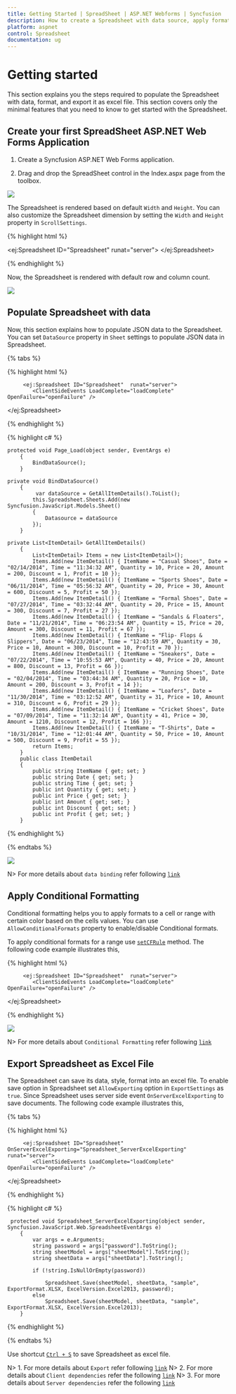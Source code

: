 ```yaml
---
title: Getting Started | SpreadSheet | ASP.NET Webforms | Syncfusion
description: How to create a Spreadsheet with data source, apply format and export it as excel file.
platform: aspnet
control: Spreadsheet
documentation: ug
---
```

# Getting started

This section explains you the steps required to populate the Spreadsheet with data, format, and export it as excel file. This section covers only the minimal features that you need to know to get started with the Spreadsheet.

## Create your first SpreadSheet ASP.NET Web Forms Application

1. Create a Syncfusion ASP.NET Web Forms application.

2. Drag and drop the SpreadSheet control in the Index.aspx page from the toolbox.
 
 ![](Getting-Started_images/Getting-Started_img4.png)


The Spreadsheet is rendered based on default `Width` and `Height`. You can also customize the Spreadsheet dimension by setting the `Width` and `Height` property in `ScrollSettings`.

{% highlight html %}

<ej:Spreadsheet ID="Spreadsheet" runat="server">
            <ScrollSettings Width="100%" Height="100%" IsResponsive="true" />
</ej:Spreadsheet>

{% endhighlight %}

Now, the Spreadsheet is rendered with default row and column count.

![](Getting-Started_images/Getting-Started_img1.png)

## Populate Spreadsheet with data

Now, this section explains how to populate JSON data to the Spreadsheet. You can set `DataSource` property in `Sheet` settings to populate JSON data in Spreadsheet.

{% tabs %}

{% highlight html %}

         <ej:Spreadsheet ID="Spreadsheet"  runat="server">
            <ClientSideEvents LoadComplete="loadComplete" OpenFailure="openFailure" />
</ej:Spreadsheet>

<script type="text/javascript">
        function loadComplete(args) {
            var excelFormat = this.XLFormat;
            if (!this.isImport) {
                this.setWidthToColumns([142, 132, 110, 105, 102, 112, 122, 122, 102]);
                excelFormat.format({ "style": { "font-weight": "bold" } }, "A1:H1");
                excelFormat.format({ "type": "currency" }, "E2:H11");
                this.XLRibbon.updateRibbonIcons();
            }
        }
        function openFailure(args) {
            this.alert(args.statusText);
        }
 </script>
{% endhighlight %}



{% highlight c# %}


    protected void Page_Load(object sender, EventArgs e)
        {
            BindDataSource();
        }

    private void BindDataSource()
        {
             var dataSource = GetAllItemDetails().ToList();
            this.Spreadsheet.Sheets.Add(new Syncfusion.JavaScript.Models.Sheet()
            {
                Datasource = dataSource
            });
        }

    private List<ItemDetail> GetAllItemDetails()
        {
            List<ItemDetail> Items = new List<ItemDetail>();
            Items.Add(new ItemDetail() { ItemName = "Casual Shoes", Date = "02/14/2014", Time = "11:34:32 AM", Quantity = 10, Price = 20, Amount = 200, Discount = 1, Profit = 10 });
            Items.Add(new ItemDetail() { ItemName = "Sports Shoes", Date = "06/11/2014", Time = "05:56:32 AM", Quantity = 20, Price = 30, Amount = 600, Discount = 5, Profit = 50 });
            Items.Add(new ItemDetail() { ItemName = "Formal Shoes", Date = "07/27/2014", Time = "03:32:44 AM", Quantity = 20, Price = 15, Amount = 300, Discount = 7, Profit = 27 });
            Items.Add(new ItemDetail() { ItemName = "Sandals & Floaters", Date = "11/21/2014", Time = "06:23:54 AM", Quantity = 15, Price = 20, Amount = 300, Discount = 11, Profit = 67 });
            Items.Add(new ItemDetail() { ItemName = "Flip- Flops & Slippers", Date = "06/23/2014", Time = "12:43:59 AM", Quantity = 30, Price = 10, Amount = 300, Discount = 10, Profit = 70 });
            Items.Add(new ItemDetail() { ItemName = "Sneakers", Date = "07/22/2014", Time = "10:55:53 AM", Quantity = 40, Price = 20, Amount = 800, Discount = 13, Profit = 66 });
            Items.Add(new ItemDetail() { ItemName = "Running Shoes", Date = "02/04/2014", Time = "03:44:34 AM", Quantity = 20, Price = 10, Amount = 200, Discount = 3, Profit = 14 });
            Items.Add(new ItemDetail() { ItemName = "Loafers", Date = "11/30/2014", Time = "03:12:52 AM", Quantity = 31, Price = 10, Amount = 310, Discount = 6, Profit = 29 });
            Items.Add(new ItemDetail() { ItemName = "Cricket Shoes", Date = "07/09/2014", Time = "11:32:14 AM", Quantity = 41, Price = 30, Amount = 1210, Discount = 12, Profit = 166 });
            Items.Add(new ItemDetail() { ItemName = "T-Shirts", Date = "10/31/2014", Time = "12:01:44 AM", Quantity = 50, Price = 10, Amount = 500, Discount = 9, Profit = 55 });
            return Items;
        }
        public class ItemDetail
        {
            public string ItemName { get; set; }
            public string Date { get; set; }
            public string Time { get; set; }
            public int Quantity { get; set; }
            public int Price { get; set; }
            public int Amount { get; set; }
            public int Discount { get; set; }
            public int Profit { get; set; }
        }

{% endhighlight %}

{% endtabs %}


![](Getting-Started_images/Getting-Started_img2.png)

N> For more details about `data binding` refer following [`link`](http://help.syncfusion.com/aspnet/spreadsheet/data-binding "link")

## Apply Conditional Formatting

Conditional formatting helps you to apply formats to a cell or range with certain color based on the cells values. You can use `AllowConditionalFormats` property to enable/disable Conditional formats.

To apply conditional formats for a range use [`setCFRule`](http://help.syncfusion.com/api/js/ejspreadsheet#methods:xlcformat-setcfrule "setCFRule") method. The following code example illustrates this,

{% highlight html %}

         <ej:Spreadsheet ID="Spreadsheet"  runat="server">
            <ClientSideEvents LoadComplete="loadComplete" OpenFailure="openFailure" />
</ej:Spreadsheet>
        
<script type="text/javascript">
       function loadComplete() {                
              this.XLCFormat.setCFRule({ "action": "greaterthan", "inputs": ["10"], "color": "redft", "range": "D2:D8" });
         }
</script>

{% endhighlight %}

![](Getting-Started_images/Getting-Started_img3.png)

N> For more details about `Conditional Formatting` refer following [`link`](http://help.syncfusion.com/js/spreadsheet/data-presentation#conditional-formatting "link")

## Export Spreadsheet as Excel File

The Spreadsheet can save its data, style, format into an excel file. To enable save option in Spreadsheet set `AllowExporting` option in `ExportSettings` as `true`. Since Spreadsheet uses server side event `OnServerExcelExporting` to save documents. The following code example illustrates this,

{% tabs %}

{% highlight html %}

         <ej:Spreadsheet ID="Spreadsheet" OnServerExcelExporting="Spreadsheet_ServerExcelExporting" runat="server">
            <ClientSideEvents LoadComplete="loadComplete" OpenFailure="openFailure" />
</ej:Spreadsheet>

{% endhighlight %}



{% highlight c# %}


     protected void Spreadsheet_ServerExcelExporting(object sender, Syncfusion.JavaScript.Web.SpreadsheetEventArgs e)
        {
            var args = e.Arguments;
            string password = args["password"].ToString();
            string sheetModel = args["sheetModel"].ToString();
            string sheetData = args["sheetData"].ToString();

            if (!string.IsNullOrEmpty(password))
                
                Spreadsheet.Save(sheetModel, sheetData, "sample", ExportFormat.XLSX, ExcelVersion.Excel2013, password);
            else
                Spreadsheet.Save(sheetModel, sheetData, "sample", ExportFormat.XLSX, ExcelVersion.Excel2013);
        }


{% endhighlight %}

{% endtabs %}

Use shortcut [`Ctrl + S`](http://help.syncfusion.com/aspnet/spreadsheet/keyboard-shortcuts "Ctrl + S") to save Spreadsheet as excel file.

N> 1. For more details about `Export` refer following [`link`](http://help.syncfusion.com/aspnet/spreadsheet/open-and-save#save "link")
N> 2. For more details about `Client dependencies` refer the following [`link`](https://help.syncfusion.com/js/spreadsheet/dependencies "link")
N> 3. For more details about `Server dependencies` refer the following [`link`](https://help.syncfusion.com/aspnet/spreadsheet/open-and-save#server-dependencies "link")


